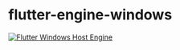 # flutter-engine-windows

[![Flutter Windows Host Engine](https://github.com/flutter-hacker/flutter-engine-windows/actions/workflows/build_windows.yml/badge.svg)](https://github.com/flutter-hacker/flutter-engine-action/actions/workflows/build_windows.yml)
